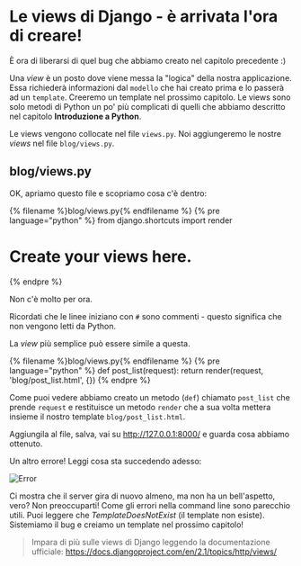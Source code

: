 # Le views di Django - è arrivata l'ora di creare!

È ora di liberarsi di quel bug che abbiamo creato nel capitolo precedente :)

Una *view* è un posto dove viene messa la "logica" della nostra applicazione. Essa richiederà informazioni dal `modello` che hai creato prima e lo passerà ad un `template`. Creeremo un template nel prossimo capitolo. Le views sono solo metodi di Python un po' più complicati di quelli che abbiamo descritto nel capitolo **Introduzione a Python**.

Le views vengono collocate nel file `views.py`. Noi aggiungeremo le nostre *views* nel file `blog/views.py`.

## blog/views.py

OK, apriamo questo file e scopriamo cosa c'è dentro:

{% filename %}blog/views.py{% endfilename %}
{% pre language="python" %}
from django.shortcuts import render

# Create your views here.
{% endpre %}

Non c'è molto per ora.

Ricordati che le linee iniziano con `#` sono commenti - questo significa che non vengono letti da Python.

La *view* più semplice può essere simile a questa.

{% filename %}blog/views.py{% endfilename %}
{% pre language="python" %}
def post_list(request):
    return render(request, 'blog/post_list.html', {})
{% endpre %}

Come puoi vedere abbiamo creato un metodo (`def`) chiamato `post_list` che prende `request` e restituisce un metodo `render` che a sua volta mettera insieme il nostro template `blog/post_list.html`.

Aggiungila al file, salva, vai su http://127.0.0.1:8000/ e guarda cosa abbiamo ottenuto.

Un altro errore! Leggi cosa sta succedendo adesso:

![Error](images/error.png)

Ci mostra che il server gira di nuovo almeno, ma non ha un bell'aspetto, vero? Non preoccuparti! Come gli errori nella command line sono parecchio utili. Puoi leggere che *TemplateDoesNotExist* (il template non esiste). Sistemiamo il bug e creiamo un template nel prossimo capitolo!

> Impara di più sulle views di Django leggendo la documentazione ufficiale: https://docs.djangoproject.com/en/2.1/topics/http/views/
